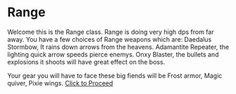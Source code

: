 # Range

Welcome this is the Range class. Range is doing very high dps from far away. You have a few choices of Range weapons which are: Daedalus Stormbow, It rains down arrows from the heavens. Adamantite Repeater, the lighting quick arrow speeds pierce enemys.  Onxy Blaster, the bullets and explosions it shoots will have great effect on the boss.

Your gear you will have to face these big fiends will be Frost armor, Magic quiver, Pixie wings.
[Click to Proceed](./scene1A.md)